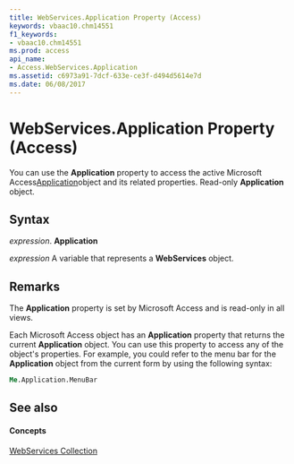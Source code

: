 ```yaml
---
title: WebServices.Application Property (Access)
keywords: vbaac10.chm14551
f1_keywords:
- vbaac10.chm14551
ms.prod: access
api_name:
- Access.WebServices.Application
ms.assetid: c6973a91-7dcf-633e-ce3f-d494d5614e7d
ms.date: 06/08/2017
---
```



# WebServices.Application Property (Access)

You can use the **Application** property to access the active Microsoft Access[Application](application-object-access.md)object and its related properties. Read-only **Application** object.


## Syntax

 _expression_. **Application**

 _expression_ A variable that represents a **WebServices** object.


## Remarks

The **Application** property is set by Microsoft Access and is read-only in all views.

Each Microsoft Access object has an **Application** property that returns the current **Application** object. You can use this property to access any of the object's properties. For example, you could refer to the menu bar for the **Application** object from the current form by using the following syntax:




```vb
Me.Application.MenuBar 

```


## See also


#### Concepts


[WebServices Collection](webservices-object-access.md)

